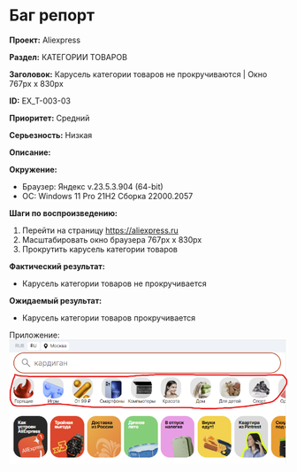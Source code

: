 # Баг репорт

**Проект:** Aliexpress

**Раздел:** КАТЕГОРИИ ТОВАРОВ

**Заголовок:**  Карусель категории товаров не прокручиваются | Окно 767px x 830px

**ID:** EX_T-003-03

 **Приоритет:** Средний

 **Серьезность:** Низкая

**Описание:**

**Окружение:**  

* Браузер: Яндекс v.23.5.3.904 (64-bit)
* OC: Windows 11 Pro 21H2 Сборка 22000.2057

**Шаги по воспроизведению:**

1. Перейти на страницу <https://aliexpress.ru>
2. Масштабировать окно браузера 767px x 830px
3. Прокрутить карусель категории товаров

**Фактический результат:**

* Карусель категории товаров не прокручивается

**Ожидаемый результат:**

* Карусель категории товаров прокручивается

Приложение:
![Изображение 3.2](../assets/img_ex_t/categories_carousel.png "Карусель товаров")
